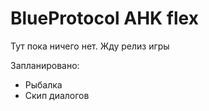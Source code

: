 # BlueProtocol AHK flex

Тут пока ничего нет. Жду релиз игры

Запланировано:
- Рыбалка
- Скип диалогов
